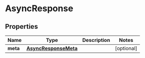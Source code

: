 

# AsyncResponse


## Properties

| Name | Type | Description | Notes |
|------------ | ------------- | ------------- | -------------|
|**meta** | [**AsyncResponseMeta**](AsyncResponseMeta.md) |  |  [optional] |



